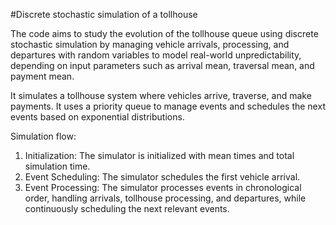#Discrete stochastic simulation of a tollhouse

The code aims to study the evolution of the tollhouse queue using discrete stochastic simulation by managing vehicle arrivals, processing, and departures with random variables to model real-world unpredictability, depending on input parameters such as arrival mean, traversal mean, and payment mean.

It simulates a tollhouse system where vehicles arrive, traverse, and make payments. It uses a priority queue to manage events and schedules the next events based on exponential distributions.

Simulation flow:
1. Initialization: The simulator is initialized with mean times and total simulation time.
2. Event Scheduling: The simulator schedules the first vehicle arrival.
3. Event Processing: The simulator processes events in chronological order, handling arrivals, tollhouse processing, and departures, while continuously scheduling the next relevant events.
